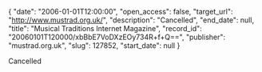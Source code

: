 {
  "date": "2006-01-01T12:00:00", 
  "open_access": false, 
  "target_url": "http://www.mustrad.org.uk/", 
  "description": "Cancelled", 
  "end_date": null, 
  "title": "Musical Traditions Internet Magazine", 
  "record_id": "20060101T120000/xbBbE7VoDXzEOy734R+f+Q==", 
  "publisher": "mustrad.org.uk", 
  "slug": 127852, 
  "start_date": null
}

Cancelled